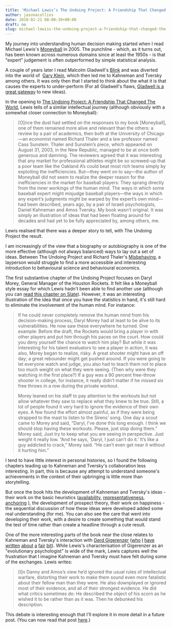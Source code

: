```yaml
---
title: 'Michael Lewis’s The Undoing Project: A Friendship That Changed The World'
author: jasonacollins
date: 2018-02-21 08:00:39+00:00
draft: no
slug: michael-lewiss-the-undoing-project-a-friendship-that-changed-the-world
---
```


My journey into understanding human decision making started when I read Michael Lewis's [Moneyball](https://en.wikipedia.org/wiki/Moneyball) in 2005. The punchline - which, as it turns out, has been known across numerous domains since at least the 1950s - is that "expert" judgement is often outperformed by simple statistical analysis.

A couple of years later I read Malcolm Gladwell's [Blink](https://en.wikipedia.org/wiki/Blink:_The_Power_of_Thinking_Without_Thinking) and was diverted into the world of  [Gary Klein](https://en.wikipedia.org/wiki/Gary_A._Klein), which then led me to Kahneman and Tversky among others. It was only then that I started to think about the what it is that causes the experts to under-perform (For all Gladwell's flaws, [Gladwell is a great gateway](/in-praise-of-malcolm-gladwell/) to new ideas).

In the opening to [The Undoing Project: A Friendship That Changed The World](https://en.wikipedia.org/wiki/The_Undoing_Project), Lewis tells of a similar intellectual journey (although obviously with a somewhat closer connection to Moneyball):

>[O]nce the dust had settled on the responses to my book [Moneyball], one of them remained more alive and relevant than the others: a review by a pair of academics, then both at the University of Chicago—an economist named Richard Thaler and a law professor named Cass Sunstein. Thaler and Sunstein’s piece, which appeared on August 31, 2003, in the New Republic, managed to be at once both generous and damning. The reviewers agreed that it was interesting that any market for professional athletes might be so screwed-up that a poor team like the Oakland A’s could beat most rich teams simply by exploiting the inefficiencies. But—they went on to say—the author of Moneyball did not seem to realize the deeper reason for the inefficiencies in the market for baseball players: They sprang directly from the inner workings of the human mind. The ways in which some baseball expert might misjudge baseball players—the ways in which any expert’s judgments might be warped by the expert’s own mind—had been described, years ago, by a pair of Israeli psychologists, Daniel Kahneman and Amos Tversky. My book wasn’t original. It was simply an illustration of ideas that had been floating around for decades and had yet to be fully appreciated by, among others, me.

Lewis realised that there was a deeper story to tell, with The Undoing Project the result.

I am increasingly of the view that a biography or autobiography is one of the more effective (although not always balanced) ways to lay out a set of ideas. Between The Undoing Project and Richard Thaler's [Misbehaving](/paul-ormerod-on-thalers-misbehaving/), a layperson would struggle to find a more accessible and interesting introduction to behavioural science and behavioural economics.

The first substantive chapter of the Undoing Project focuses on Daryl Morey, General Manager of the Houston Rockets. It felt like a Moneyball style essay for which Lewis hadn't been able to find another use (although you can [read this chapter on Slate](http://www.slate.com/articles/arts/books/2016/12/how_daryl_morey_used_behavioral_economics_to_revolutionize_the_art_of_nba.html)). However, it was an interesting illustration of the idea that once you have the statistics in hand, it's still hard to eliminate the involvement of the human mind. For instance:

>If he could never completely remove the human mind from his decision-making process, Daryl Morey had at least to be alive to its vulnerabilities. He now saw these everywhere he turned. One example: Before the draft, the Rockets would bring a player in with other players and put him through his paces on the court. How could you deny yourself the chance to watch him play? But while it was interesting for his talent evaluators to see a player in action, it was also, Morey began to realize, risky. A great shooter might have an off day; a great rebounder might get pushed around. If you were going to let everyone watch and judge, you also had to teach them not to place too much weight on what they were seeing. (Then why were they watching in the first place?) If a guy was a 90 percent free-throw shooter in college, for instance, it really didn’t matter if he missed six free throws in a row during the private workout.
>
>Morey leaned on his staff to pay attention to the workouts but not allow whatever they saw to replace what they knew to be true. Still, a lot of people found it very hard to ignore the evidence of their own eyes. A few found the effort almost painful, as if they were being strapped to the mast to listen to the Sirens’ song. One day a scout came to Morey and said, “Daryl, I’ve done this long enough. I think we should stop having these workouts. Please, just stop doing them.” Morey said, Just try to keep what you are seeing in perspective. Just weight it really low. “And he says, ‘Daryl, I just can’t do it.’ It’s like a guy addicted to crack,” Morey said. “He can’t even get near it without it hurting him.”

I tend to have little interest in personal histories, so I found the following chapters leading up to Kahneman and Tversky's collaboration less interesting. In part, this is because any attempt to understand someone's achievements in the context of their upbringing is little more than storytelling.

But once the book hits the development of Kahneman and Tversky's ideas - their work on the basic heuristics ([availability](https://en.wikipedia.org/wiki/Availability_heuristic), [representativeness](https://en.wikipedia.org/wiki/Representativeness_heuristic), [anchoring](https://en.wikipedia.org/wiki/Anchoring) ), the development of prospect theory, their work on happiness - the sequential discussion of how these ideas were developed added some real understanding (for me). You can also see the care that went into developing their work, with a desire to create something that would stand the test of time rather than create a headline through a cute result.

One of the more interesting parts of the book near the close relates to Kahneman and Tversky's interaction with [Gerd Gigerenzer](https://en.wikipedia.org/wiki/Gerd_Gigerenzer) ([who](/gigerenzer-versus-nudge/) [I](/nudging-citizens-to-be-risk-savvy/) [have](/four-perspectives-on-human-decision-making/) [written](/the-power-of-heuristics/) [about](/please-not-another-bias-an-evolutionary-take-on-behavioural-economics/) [a](/gigerenzer-on-system-one-and-system-two/) [fair](/the-behavioural-economics-guide-2016-with-an-intro-by-gerd-gigerenzer/) [bit](/simple-heuristics-that-make-us-smart/)). While Lewis's characterisation of Gigerenzer as an "evolutionary psychologist" is wide of the mark, Lewis captures well the frustration that I imagine Kahneman and Tversky must have felt during some of the exchanges. Lewis writes:

>[I]n Danny and Amos’s view he’d ignored the usual rules of intellectual warfare, distorting their work to make them sound even more fatalistic about their fellow man than they were. He also downplayed or ignored most of their evidence, and all of their strongest evidence. He did what critics sometimes do: He described the object of his scorn as he wished it to be rather than as it was. Then he debunked his description.

This debate is interesting enough that I'll explore it in more detail in a future post. (You can now read that post [here](/gigerenzer-versus-kahneman-and-tversky-the-1996-face-off/).)
